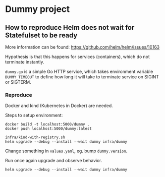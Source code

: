 # Dummy project

## How to reproduce Helm does not wait for Statefulset to be ready

More information can be found: https://github.com/helm/helm/issues/10163

Hypothesis is that this happens for services (containers), which do not terminate instantly. 

`dummy.go` is a simple Go HTTP service, which takes environment variable `DUMMY_TIMEOUT`
to define how long it will take to terminate service on SIGINT or SIGTERM.

### Reproduce

Docker and kind (Kubernetes in Docker) are needed.

Steps to setup environment:
```
docker build -t localhost:5000/dummy .
docker push localhost:5000/dummy:latest

infra/kind-with-registry.sh
helm upgrade --debug --install --wait dummy infra/dummy
```

Change something in `values.yaml`, eg. bump `dummy.version`.

Run once again upgrade and observe behavior.

```
helm upgrade --debug --install --wait dummy infra/dummy
```
